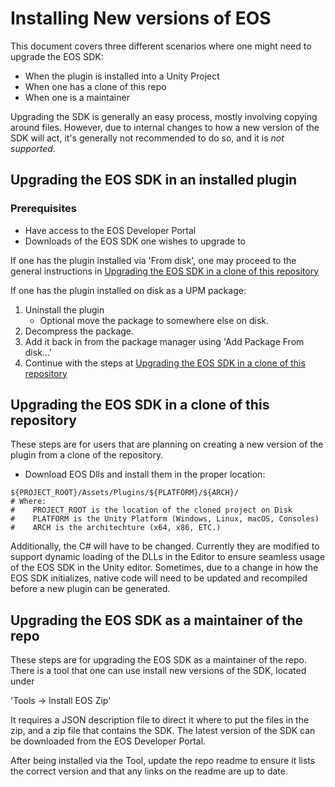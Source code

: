 # Installing New versions of EOS

This document covers three different scenarios where one might need to upgrade the EOS SDK:
 * When the plugin is installed into a Unity Project
 * When one has a clone of this repo
 * When one is a maintainer

Upgrading the SDK is generally an easy process, mostly involving copying around files.
However, due to internal changes to how a new version of the SDK will act, it's generally 
not recommended to do so, and it is _not supported_.

## Upgrading the EOS SDK in an installed plugin

### Prerequisites
* Have access to the EOS Developer Portal
* Downloads of the EOS SDK one wishes to upgrade to

If one has the plugin installed via 'From disk', one may proceed to the general
instructions in [Upgrading the EOS SDK in a clone of this repository](#upgrading-the-eos-sdk-in-a-clone-of-this-repository)


If one has the plugin installed on disk as a UPM package: 
1. Uninstall the plugin
    * Optional move the package to somewhere else on disk.
2. Decompress the package.
3. Add it back in from the package manager  using 'Add Package From disk...'
4. Continue with the steps at [Upgrading the EOS SDK in a clone of this repository](#upgrading-the-eos-sdk-in-a-clone-of-this-repository)



## Upgrading the EOS SDK in a clone of this repository
These steps are for users that are planning on creating a new version of the plugin
from a clone of the repository.

* Download EOS Dlls and install them in the proper location:
```
${PROJECT_ROOT}/Assets/Plugins/${PLATFORM}/${ARCH}/ 
# Where:
#    PROJECT_ROOT is the location of the cloned project on Disk
#    PLATFORM is the Unity Platform (Windows, Linux, macOS, Consoles)
#    ARCH is the architechture (x64, x86, ETC.)
```
Additionally, the C# will have to be changed. Currently they are modified
to support dynamic loading of the DLLs in the Editor to ensure seamless 
usage of the EOS SDK in the Unity editor. Sometimes, due to a change in how
the EOS SDK initializes, native code will need to be updated and recompiled before a
new plugin can be generated.


## Upgrading the EOS SDK as a maintainer of the repo
These steps are for upgrading the EOS SDK as a maintainer of the repo.
There is a tool that one can use install new versions of the SDK, located under

'Tools -> Install EOS Zip'

It requires a JSON description file to direct it where to put the files in the zip,
and a zip file that contains the SDK. The latest version of the SDK can be downloaded from
the EOS Developer Portal.

After being installed via the Tool, update the repo readme to ensure it lists the correct version
and that any links on the readme are up to date.

